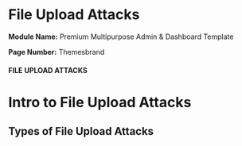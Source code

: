 # File Upload Attacks

**Module Name:** Premium Multipurpose Admin & Dashboard Template

**Page Number:** Themesbrand

#### FILE UPLOAD ATTACKS

# Intro to File Upload Attacks

## Types of File Upload Attacks

####